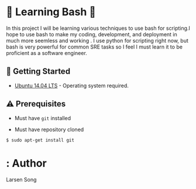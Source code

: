 # :shell: Learning Bash :shell:

In this project I will be learning various techniques to use bash for scripting.I hope to use bash to make my coding, development, and deployment in  much more seemless and working  . I use python for scripting right now, but bash is very powerful for common SRE tasks so I feel I must learn it to be proficient as a software engineer.

## :running: Getting Started

* [Ubuntu 14.04 LTS](http://releases.ubuntu.com/14.04/) - Operating system required.

## :warning: Prerequisites

* Must have `git` installed

* Must have repository cloned

```
$ sudo apt-get install git
```

#  : Author 
 
Larsen Song
